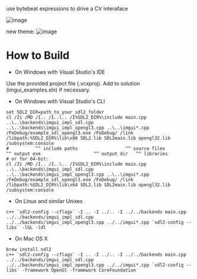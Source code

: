 use bytebeat expressions to drive a CV interaface

![image](https://user-images.githubusercontent.com/4634469/172029579-6000f5a3-b21f-47c0-9aba-77f57c4522aa.png)

new theme:
![image](https://user-images.githubusercontent.com/4634469/173176133-e7aa6db3-5b65-4fc3-9278-9a46d0384c07.png)


# How to Build



- On Windows with Visual Studio's IDE

Use the provided project file (.vcxproj). Add to solution (imgui_examples.sln) if necessary.

- On Windows with Visual Studio's CLI

```
set SDL2_DIR=path_to_your_sdl2_folder
cl /Zi /MD /I.. /I..\.. /I%SDL2_DIR%\include main.cpp ..\..\backends\imgui_impl_sdl.cpp ..\..\backends\imgui_impl_opengl3.cpp ..\..\imgui*.cpp /FeDebug/example_sdl_opengl3.exe /FoDebug/ /link /libpath:%SDL2_DIR%\lib\x86 SDL2.lib SDL2main.lib opengl32.lib /subsystem:console
#          ^^ include paths                  ^^ source files                                                                                   ^^ output exe                    ^^ output dir   ^^ libraries
# or for 64-bit:
cl /Zi /MD /I.. /I..\.. /I%SDL2_DIR%\include main.cpp ..\..\backends\imgui_impl_sdl.cpp ..\..\backends\imgui_impl_opengl3.cpp ..\..\imgui*.cpp /FeDebug/example_sdl_opengl3.exe /FoDebug/ /link /libpath:%SDL2_DIR%\lib\x64 SDL2.lib SDL2main.lib opengl32.lib /subsystem:console
```

- On Linux and similar Unixes

```
c++ `sdl2-config --cflags` -I .. -I ../.. -I ../../backends main.cpp ../../backends/imgui_impl_sdl.cpp ../../backends/imgui_impl_opengl3.cpp ../../imgui*.cpp `sdl2-config --libs` -lGL -ldl
```

- On Mac OS X

```
brew install sdl2
c++ `sdl2-config --cflags` -I .. -I ../.. -I ../../backends main.cpp ../../backends/imgui_impl_sdl.cpp ../../backends/imgui_impl_opengl3.cpp ../../imgui*.cpp `sdl2-config --libs` -framework OpenGl -framework CoreFoundation
```
